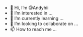 - 👋 Hi, I’m @Andyhii
- 👀 I’m interested in ...
- 🌱 I’m currently learning ...
- 💞️ I’m looking to collaborate on ...
- 📫 How to reach me ...

<!---
Andyhii/Andyhii is a ✨ special ✨ repository because its `README.md` (this file) appears on your GitHub profile.
You can click the Preview link to take a look at your changes.
--->
